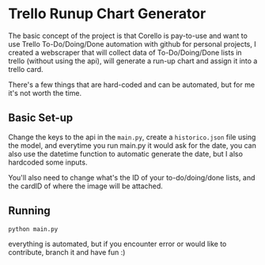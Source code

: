 # Trello Runup Chart Generator
The basic concept of the project is that Corello is pay-to-use and want to use Trello To-Do/Doing/Done automation with github for personal projects, I created a webscraper that will collect data of To-Do/Doing/Done lists in trello (without using the api), will generate a run-up chart and assign it into a trello card.

There's a few things that are hard-coded and can be automated, but for me it's not worth the time.

## Basic Set-up
Change the keys to the api in the ```main.py```, create a ```historico.json``` file using the model, and everytime you run main.py it would ask for the date, you can also use the datetime function to automatic generate the date, but I also hardcoded some inputs.

You'll also need to change what's the ID of your to-do/doing/done lists, and the cardID of where the image will be attached.

## Running
```python main.py```

everything is automated, but if you encounter error or would like to contribute, branch it and have fun :)
